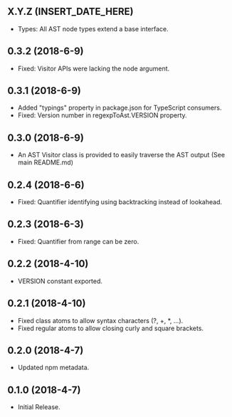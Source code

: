 ## X.Y.Z (INSERT_DATE_HERE)

- Types: All AST node types extend a base interface.

## 0.3.2 (2018-6-9)

- Fixed: Visitor APIs were lacking the node argument.

## 0.3.1 (2018-6-9)

- Added "typings" property in package.json for TypeScript consumers.
- Fixed: Version number in regexpToAst.VERSION property.

## 0.3.0 (2018-6-9)

- An AST Visitor class is provided to easily traverse the AST output (See main README.md)

## 0.2.4 (2018-6-6)

- Fixed: Quantifier identifying using backtracking instead of lookahead.

## 0.2.3 (2018-6-3)

- Fixed: Quantifier from range can be zero.

## 0.2.2 (2018-4-10)

- VERSION constant exported.

## 0.2.1 (2018-4-10)

- Fixed class atoms to allow syntax characters (?, +, *, ...).
- Fixed regular atoms to allow closing curly and square brackets.

## 0.2.0 (2018-4-7)

- Updated npm metadata.

## 0.1.0 (2018-4-7)

- Initial Release.

